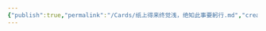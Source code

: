 ```yaml
---
{"publish":true,"permalink":"/Cards/纸上得来终觉浅，绝知此事要躬行.md","created":"2025-07-29T23:04:01.759+08:00","modified":"2025-08-15T21:59:59.440+08:00","cssclasses":""}
---
```


